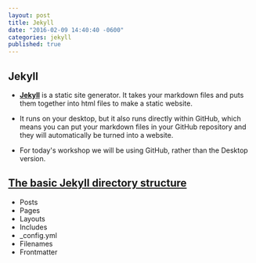 ```yaml
---
layout: post
title: Jekyll
date: "2016-02-09 14:40:40 -0600"
categories: jekyll
published: true
---
```





## Jekyll

* [**Jekyll**](https://jekyllrb.com/) is a static site generator. It takes your markdown files and puts them together into html files to make a static website.

* It runs on your desktop, but it also runs directly within GitHub, which means you can put your markdown files in your GitHub repository and they will automatically be turned into a website.

* For today's workshop we will be using GitHub, rather than the Desktop version.

## [The basic Jekyll directory structure](https://jekyllrb.com/docs/structure/)

* Posts
* Pages
* Layouts
* Includes
* \_config.yml
* Filenames
* Frontmatter
